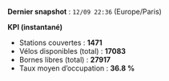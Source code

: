**Dernier snapshot** : `12/09 22:36` (Europe/Paris)

**KPI (instantané)**

- Stations couvertes : **1471**
- Vélos disponibles (total) : **17083**
- Bornes libres (total) : **27917**
- Taux moyen d’occupation : **36.8 %**
